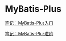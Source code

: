 # MyBatis-Plus

[笔记：MyBatis-Plus入门](https://mouday.github.io/LearningNote/Java/MyBatis-Plus入门/)

[笔记：MyBatis-Plus进阶](https://mouday.github.io/LearningNote/Java/MyBatis-Plus进阶/)
